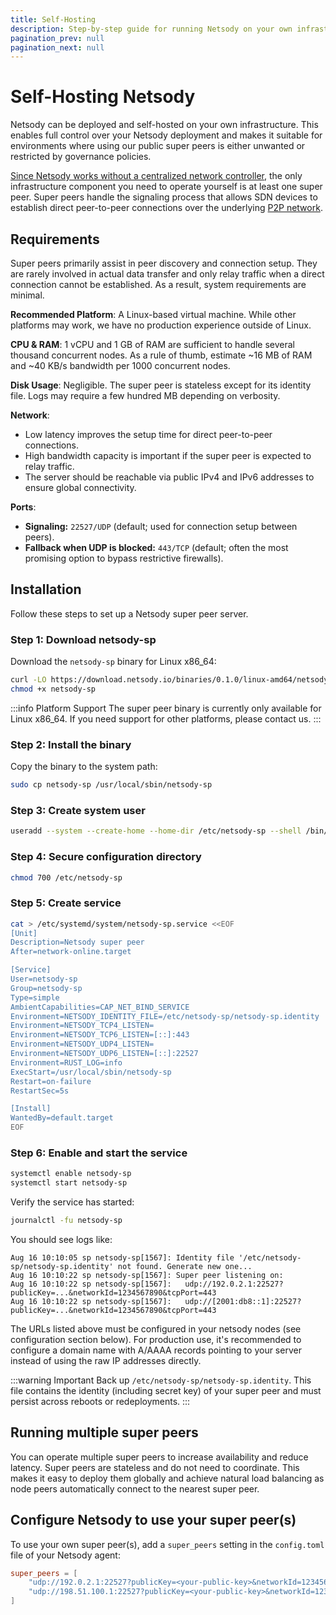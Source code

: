 ```yaml
---
title: Self-Hosting
description: Step-by-step guide for running Netsody on your own infrastructure.
pagination_prev: null
pagination_next: null
---
```


# Self-Hosting Netsody

Netsody can be deployed and self-hosted on your own infrastructure. This enables full control over your Netsody deployment and makes it suitable for environments where using our public super peers is either unwanted or restricted by governance policies.

[Since Netsody works without a centralized network controller](../concepts/networks#configuration-distribution), the only infrastructure component you need to operate yourself is at least one super peer. Super peers handle the signaling process that allows SDN devices to establish direct peer-to-peer connections over the underlying [P2P network](../architecture/p2p-protocol).

## Requirements

Super peers primarily assist in peer discovery and connection setup. They are rarely involved in actual data transfer and only relay traffic when a direct connection cannot be established. As a result, system requirements are minimal.

**Recommended Platform**: A Linux-based virtual machine. While other platforms may work, we have no production experience outside of Linux.

**CPU & RAM**: 1 vCPU and 1 GB of RAM are sufficient to handle several thousand concurrent nodes. As a rule of thumb, estimate ~16 MB of RAM and ~40 KB/s bandwidth per 1000 concurrent nodes.

**Disk Usage**: Negligible. The super peer is stateless except for its identity file. Logs may require a few hundred MB depending on verbosity.

**Network**:

- Low latency improves the setup time for direct peer-to-peer connections.
- High  bandwidth capacity is important if the super peer is expected to relay traffic.
- The server should be reachable via public IPv4 and IPv6 addresses to ensure global connectivity.

**Ports**:

- **Signaling:** `22527/UDP` (default; used for connection setup between peers).
- **Fallback when UDP is blocked:** `443/TCP` (default; often the most promising option to bypass restrictive firewalls).

## Installation

Follow these steps to set up a Netsody super peer server.

### Step 1: Download netsody-sp

Download the `netsody-sp` binary for Linux x86_64:

```bash
curl -LO https://download.netsody.io/binaries/0.1.0/linux-amd64/netsody-sp
chmod +x netsody-sp
```

:::info Platform Support
The super peer binary is currently only available for Linux x86_64. If you need support for other platforms, please contact us.
:::

### Step 2: Install the binary

Copy the binary to the system path:

```bash
sudo cp netsody-sp /usr/local/sbin/netsody-sp
```

### Step 3: Create system user

```bash
useradd --system --create-home --home-dir /etc/netsody-sp --shell /bin/false netsody-sp
```

### Step 4: Secure configuration directory

```bash
chmod 700 /etc/netsody-sp
```

### Step 5: Create service

```bash
cat > /etc/systemd/system/netsody-sp.service <<EOF
[Unit]
Description=Netsody super peer
After=network-online.target

[Service]
User=netsody-sp
Group=netsody-sp
Type=simple
AmbientCapabilities=CAP_NET_BIND_SERVICE
Environment=NETSODY_IDENTITY_FILE=/etc/netsody-sp/netsody-sp.identity
Environment=NETSODY_TCP4_LISTEN=
Environment=NETSODY_TCP6_LISTEN=[::]:443
Environment=NETSODY_UDP4_LISTEN=
Environment=NETSODY_UDP6_LISTEN=[::]:22527
Environment=RUST_LOG=info
ExecStart=/usr/local/sbin/netsody-sp
Restart=on-failure
RestartSec=5s

[Install]
WantedBy=default.target
EOF
```

### Step 6: Enable and start the service

```bash
systemctl enable netsody-sp
systemctl start netsody-sp
```
Verify the service has started:

```bash
journalctl -fu netsody-sp
```

You should see logs like:
```
Aug 16 10:10:05 sp netsody-sp[1567]: Identity file '/etc/netsody-sp/netsody-sp.identity' not found. Generate new one...
Aug 16 10:10:22 sp netsody-sp[1567]: Super peer listening on:
Aug 16 10:10:22 sp netsody-sp[1567]:   udp://192.0.2.1:22527?publicKey=...&networkId=1234567890&tcpPort=443
Aug 16 10:10:22 sp netsody-sp[1567]:   udp://[2001:db8::1]:22527?publicKey=...&networkId=1234567890&tcpPort=443
```

The URLs listed above must be configured in your netsody nodes (see configuration section below). For production use, it's recommended to configure a domain name with A/AAAA records pointing to your server instead of using the raw IP addresses directly.

:::warning Important
Back up `/etc/netsody-sp/netsody-sp.identity`. This file contains the identity (including secret key) of your super peer and must persist across reboots or redeployments.
:::

## Running multiple super peers

You can operate multiple super peers to increase availability and reduce latency. Super peers are stateless and do not need to coordinate. This makes it easy to deploy them globally and achieve natural load balancing as node peers automatically connect to the nearest super peer.

## Configure Netsody to use your super peer(s)

To use your own super peer(s), add a `super_peers` setting in the `config.toml` file of your Netsody agent:

```toml title="config.toml"
super_peers = [
    "udp://192.0.2.1:22527?publicKey=<your-public-key>&networkId=1234567890&tcpPort=443",
    "udp://198.51.100.1:22527?publicKey=<your-public-key>&networkId=1234567890&tcpPort=443"
]
```
